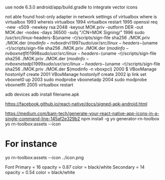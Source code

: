 use node 6.3.0
android/app/build.gradle to integrate vector icons

not able found host-only adapter in network settings of virtualbox
where is virtualbox
 1993  whereis virtualbox
 1994  virtualbox restart
 1995  openssl req -new -x509 -newkey rsa:2048 -keyout MOK.priv -outform DER -out MOK.der -nodes -days 36500 -subj "/CN=MOK Signing/"
 1996  sudo /usr/src/linux-headers-$(uname -r)/scripts/sign-file sha256 ./MOK.priv ./MOK.der $(modinfo -n vboxdrv)
 1997  sudo /usr/src/linux-headers-$(uname -r)/scripts/sign-file sha256 ./MOK.priv ./MOK.der $(modinfo -n vboxnetflt)
 1998  sudo /usr/src/linux-headers-$(uname -r)/scripts/sign-file sha256 ./MOK.priv ./MOK.der $(modinfo -n vboxnetadp)
 1999  sudo /usr/src/linux-headers-$(uname -r)/scripts/sign-file sha256 ./MOK.priv ./MOK.der $(modinfo -n vboxpci)
 2000  $ VBoxManage hostonlyif create
 2001  VBoxManage hostonlyif create
 2002  ip link set vboxnet0 up
 2003  sudo modprobe vboxnetadp
 2004  sudo modprobe vboxnetflt
 2005  virtualbox restart

adb devices
adb install filename.apk

https://facebook.github.io/react-native/docs/signed-apk-android.html


https://medium.com/bam-tech/generate-your-react-native-app-icons-in-a-single-command-line-145af2e329b2
npm install -g yo generator-rn-toolbox
yo rn-toolbox:assets --icon <path to your icon>
# For instance
yo rn-toolbox:assets --icon ../icon.png

Font 
Primary = 16 opacity = 0.87 color = black/white
Secondary = 14 opacity = 0.54 color = black/white


